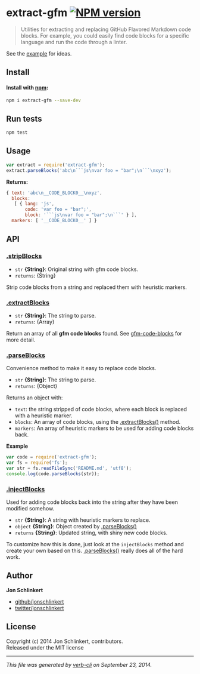 # extract-gfm [![NPM version](https://badge.fury.io/js/extract-gfm.svg)](http://badge.fury.io/js/extract-gfm)


> Utilities for extracting and replacing GitHub Flavored Markdown code blocks. For example, you could easily find code blocks for a specific language and run the code through a linter.

See the [example](./example.js) for ideas.

## Install
#### Install with [npm](npmjs.org):

```bash
npm i extract-gfm --save-dev
```

## Run tests

```bash
npm test
```

## Usage

```js
var extract = require('extract-gfm');
extract.parseBlocks('abc\n```js\nvar foo = "bar";\n```\nxyz');
```
**Returns:**

```js
{ text: 'abc\n__CODE_BLOCK0__\nxyz',
  blocks:
   [ { lang: 'js',
       code: 'var foo = "bar";',
       block: '```js\nvar foo = "bar";\n```' } ],
  markers: [ '__CODE_BLOCK0__' ] }
```

## API
### [.stripBlocks](index.js#L24)

* `str` **{String}**: Original string with gfm code blocks.    
* `returns`: {String}  

Strip code blocks from a string and replaced them with
heuristic markers.

### [.extractBlocks](index.js#L41)

* `str` **{String}**: The string to parse.    
* `returns`: {Array}  

Return an array of all **gfm code blocks** found.
See [gfm-code-blocks] for more detail.

### [.parseBlocks](index.js#L70)

Convenience method to make it easy to replace code blocks.

* `str` **{String}**: The string to parse.    
* `returns`: {Object}  

Returns an object with:

   - `text`: the string stripped of code blocks, where each block
     is replaced with a heuristic marker.
   - `blocks`: An array of code blocks, using the [.extractBlocks()](#extractBlocks) method.
   - `markers`: An array of heuristic markers to be used for adding code blocks back.

**Example**

```js
var code = require('extract-gfm');
var fs = require('fs');
var str = fs.readFileSync('README.md', 'utf8');
console.log(code.parseBlocks(str));
```

### [.injectBlocks](index.js#L93)

Used for adding code blocks back into the string after they have been modified somehow.

* `str` **{String}**: A string with heuristic markers to replace.    
* `object` **{String}**: Object created by [.parseBlocks()](#parseBlocks)    
* `returns` **{String}**: Updated string, with shiny new code blocks.  

To customize how this is done, just look at the `injectBlocks`
method and create your own based on this. [.parseBlocks()](#parseBlocks)
really does all of the hard work.

## Author

**Jon Schlinkert**
 
+ [github/jonschlinkert](https://github.com/jonschlinkert)
+ [twitter/jonschlinkert](http://twitter.com/jonschlinkert) 

## License
Copyright (c) 2014 Jon Schlinkert, contributors.  
Released under the MIT license

***

_This file was generated by [verb-cli](https://github.com/assemble/verb-cli) on September 23, 2014._

[gfm-code-blocks]: https://github.com/jonschlinkert/gfm-code-blocks